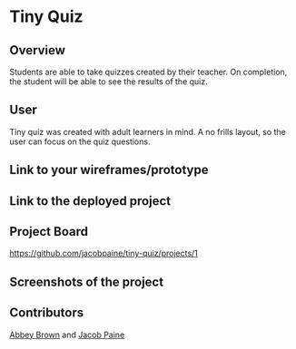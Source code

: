 # Tiny Quiz

## Overview
Students are able to take quizzes created by their teacher. On completion, the student will be able to see the results of the quiz.

## User
Tiny quiz was created with adult learners in mind. A no frills layout, so the user can focus on the quiz questions.


## Link to your wireframes/prototype


## Link to the deployed project 


## Project Board
https://github.com/jacobpaine/tiny-quiz/projects/1


## Screenshots of the project


## Contributors
[Abbey Brown](https://github.com/brownabs) and [Jacob Paine](https://github.com/jacobpaine)

